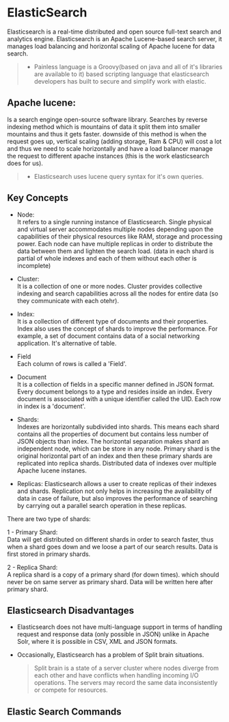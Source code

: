 # ElasticSearch
Elasticsearch is a real-time distributed and open source full-text search and analytics engine.
Elasticsearch is an Apache Lucene-based search server, it manages load balancing and horizontal scaling of Apache lucene for data search.

> - Painless language is a Groovy(based on java and all of it's libraries are available to it) based scripting language that elasticsearch developers has built to secure and simplify work with elastic.

## Apache lucene: 
Is a search enginge open-source software library. 
Searches by reverse indexing method which is mountains of data it split them into smaller mountains and thus it gets faster.
downside of this method is when the request goes up, vertical scaling (adding storage, Ram & CPU) will cost a lot and thus we need to scale horizontally and have a load balancer manage the request to different apache instances (this is the work elasticsearch does for us).

> - Elasticsearch uses lucene query syntax for it's own queries.  

## Key Concepts
- Node:    
It refers to a single running instance of Elasticsearch. Single physical and virtual server accommodates multiple nodes depending upon the capabilities of their physical resources like RAM, storage and processing power.
Each node can have multiple replicas in order to distribute the data between them and lighten the search load. (data in each shard is partial of whole indexes and each of them without each other is incomplete)

- Cluster:   
It is a collection of one or more nodes. Cluster provides collective indexing and search capabilities across all the nodes for entire data (so they communicate with each otehr).

-  Index:  
It is a collection of different type of documents and their properties. Index also uses the concept of shards to improve the performance. For example, a set of document contains data of a social networking application.
It's alternative of table.

- Field  
Each column of rows is called a 'Field'.

- Document  
It is a collection of fields in a specific manner defined in JSON format. Every document belongs to a type and resides inside an index. Every document is associated with a unique identifier called the UID.
Each row in index is a 'document'.

- Shards:  
Indexes are horizontally subdivided into shards. This means each shard contains all the properties of document but contains less number of JSON objects than index. The horizontal separation makes shard an independent node, which can be store in any node. Primary shard is the original horizontal part of an index and then these primary shards are replicated into replica shards.
Distributed data of indexes over multiple Apache lucene instanes. 

- Replicas:
Elasticsearch allows a user to create replicas of their indexes and shards. Replication not only helps in increasing the availability of data in case of failure, but also improves the performance of searching by carrying out a parallel search operation in these replicas.


There are two type of shards:  

1 - Primary Shard:  
Data will get distributed on different shards in order to search faster, thus when a shard goes down and we loose a part of our search results.
Data is first stored in primary shards.

2 - Replica Shard:  
A replica shard is a copy of a primary shard (for down times). which should never be on same server as primary shard.
Data will be written here after primary shard.

## Elasticsearch Disadvantages
- Elasticsearch does not have multi-language support in terms of handling request and response data (only possible in JSON) unlike in Apache Solr, where it is possible in CSV, XML and JSON formats.

- Occasionally, Elasticsearch has a problem of Split brain situations.
    > Split brain is a state of a server cluster where nodes diverge from each other and have conflicts when handling incoming I/O operations. The servers may record the same data inconsistently or compete for resources.

## Elastic Search Commands

